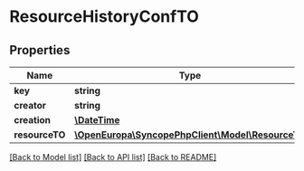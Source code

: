 # ResourceHistoryConfTO

## Properties
Name | Type | Description | Notes
------------ | ------------- | ------------- | -------------
**key** | **string** |  | [optional] 
**creator** | **string** |  | [optional] 
**creation** | [**\DateTime**](\DateTime.md) |  | [optional] 
**resourceTO** | [**\OpenEuropa\SyncopePhpClient\Model\ResourceTO**](ResourceTO.md) |  | [optional] 

[[Back to Model list]](../README.md#documentation-for-models) [[Back to API list]](../README.md#documentation-for-api-endpoints) [[Back to README]](../README.md)


